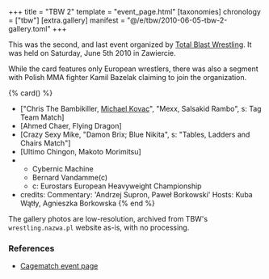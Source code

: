 +++
title = "TBW 2"
template = "event_page.html"
[taxonomies]
chronology = ["tbw"]
[extra.gallery]
manifest = "@/e/tbw/2010-06-05-tbw-2-gallery.toml"
+++

This was the second, and last event organized by [Total Blast Wrestling](@/o/tbw.md). It was held on Saturday, June 5th 2010 in Zawiercie.

While the card features only European wrestlers, there was also a segment with Polish MMA fighter Kamil Bazelak claiming to join the organization.

{% card() %}
- ["Chris The Bambikiller, [Michael Kovac](@/w/michael-kovac.md)", "Mexx, Salsakid Rambo", s: Tag Team Match]
- [Ahmed Chaer, Flying Dragon]
- [Crazy Sexy Mike, "Damon Brix; Blue Nikita", s: "Tables, Ladders and Chairs Match"]
- [Ultimo Chingon, Makoto Morimitsu]
- - Cybernic Machine
  - Bernard Vandamme(c)
  - c: Eurostars European Heavyweight Championship
- credits:
    Commentary: 'Andrzej Supron, Paweł Borkowski'
    Hosts: Kuba Wątły, Agnieszka Borkowska
{% end %}

The gallery photos are low-resolution, archived from TBW's `wrestling.nazwa.pl` website as-is, with no processing.

### References

* [Cagematch event page](https://www.cagematch.net/?id=1&nr=52330)
